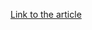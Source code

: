 [Link to the article](https://trendmicro.com/vinfo/us/threat-encyclopedia/malware/troj64_wowlik.vt)
